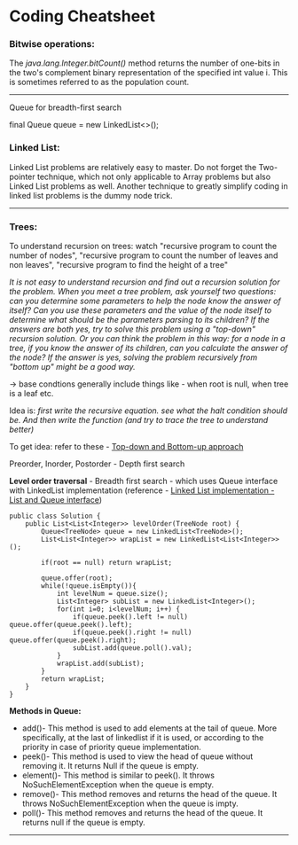 # Coding Cheatsheet

### Bitwise operations:

The *java.lang.Integer.bitCount()* method returns the number of one-bits in the two's complement binary representation of the specified int value i. This is sometimes referred to as the population count.
______

Queue for breadth-first search

final Queue<TreeNode> queue = new LinkedList<>();
    
### Linked List:

Linked List problems are relatively easy to master. Do not forget the Two-pointer technique, which not only applicable to Array problems but also Linked List problems as well.
Another technique to greatly simplify coding in linked list problems is the dummy node trick.
_____

### Trees:

To understand recursion on trees: watch "recursive program to count the number of nodes", "recursive program to count the number of leaves and non leaves", "recursive program to find the height of a tree"

*It is not easy to understand recursion and find out a recursion solution for the problem.
When you meet a tree problem, ask yourself two questions: can you determine some parameters to help the node know the answer of itself? Can you use these parameters and the value of the node itself to determine what should be the parameters parsing to its children? If the answers are both yes, try to solve this problem using a "top-down" recursion solution.
Or you can think the problem in this way: for a node in a tree, if you know the answer of its children, can you calculate the answer of the node? If the answer is yes, solving the problem recursively from "bottom up" might be a good way.*

-> base condtions generally include things like - when root is null, when tree is a leaf etc.

Idea is: *first write the recursive equation. see what the halt condition should be. And then write the function (and try to trace the tree to understand better)*

To get idea: refer to these - [Top-down and Bottom-up approach](https://leetcode.com/explore/learn/card/data-structure-tree/17/solve-problems-recursively/534/)

Preorder, Inorder, Postorder - Depth first search

**Level order traversal** - Breadth first search - which uses Queue interface with LinkedList implementation (reference - [Linked List implementation - List and Queue interface](https://stackoverflow.com/questions/15608026/difference-in-linkedlist-queue-vs-list))

```
public class Solution {
    public List<List<Integer>> levelOrder(TreeNode root) {
        Queue<TreeNode> queue = new LinkedList<TreeNode>();
        List<List<Integer>> wrapList = new LinkedList<List<Integer>>();
        
        if(root == null) return wrapList;
        
        queue.offer(root);
        while(!queue.isEmpty()){
            int levelNum = queue.size();
            List<Integer> subList = new LinkedList<Integer>();
            for(int i=0; i<levelNum; i++) {
                if(queue.peek().left != null) queue.offer(queue.peek().left);
                if(queue.peek().right != null) queue.offer(queue.peek().right);
                subList.add(queue.poll().val);
            }
            wrapList.add(subList);
        }
        return wrapList;
    }
}
```
**Methods in Queue:**

- add()- This method is used to add elements at the tail of queue. More specifically, at the last of linkedlist if it is used, or according 
to the priority in case of priority queue implementation.
- peek()- This method is used to view the head of queue without removing it. It returns Null if the queue is empty.
- element()- This method is similar to peek(). It throws NoSuchElementException when the queue is empty.
- remove()- This method removes and returns the head of the queue. It throws NoSuchElementException when the queue is impty.
- poll()- This method removes and returns the head of the queue. It returns null if the queue is empty. 

_____


